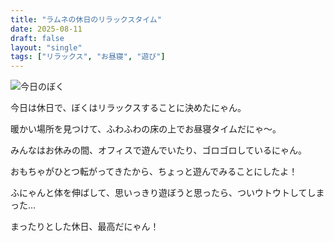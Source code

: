 ```yaml
---
title: "ラムネの休日のリラックスタイム"
date: 2025-08-11
draft: false
layout: "single"
tags: ["リラックス", "お昼寝", "遊び"]
---
```


![今日のぼく](/images/cat-2025-08-11T10-33-22.jpg)

今日は休日で、ぼくはリラックスすることに決めたにゃん。

暖かい場所を見つけて、ふわふわの床の上でお昼寝タイムだにゃ〜。

みんなはお休みの間、オフィスで遊んでいたり、ゴロゴロしているにゃん。

おもちゃがひとつ転がってきたから、ちょっと遊んでみることにしたよ！

ふにゃんと体を伸ばして、思いっきり遊ぼうと思ったら、ついウトウトしてしまった…

まったりとした休日、最高だにゃん！